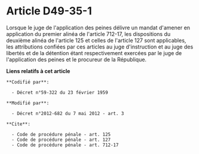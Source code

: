 # Article D49-35-1

Lorsque le juge de l'application des peines délivre un mandat d'amener en application du premier alinéa de l'article 712-17,
les dispositions du deuxième alinéa de l'article 125 et celles de l'article 127 sont applicables, les attributions confiées
par ces articles au juge d'instruction et au juge des libertés et de la détention étant respectivement exercées par le juge
de l'application des peines et le procureur de la République.

**Liens relatifs à cet article**

	**Codifié par**:

	  - Décret n°59-322 du 23 février 1959

	**Modifié par**:

	  - Décret n°2012-682 du 7 mai 2012 - art. 3

	**Cite**:

	  - Code de procédure pénale - art. 125
	  - Code de procédure pénale - art. 127
	  - Code de procédure pénale - art. 712-17
